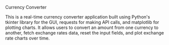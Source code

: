 Currency Converter

This is a real-time currency converter application built using Python's tkinter library for the GUI, requests for making API calls, and matplotlib for plotting charts. It allows users to convert an amount from one currency to another, fetch exchange rates data, reset the input fields, and plot exchange rate charts over time.







